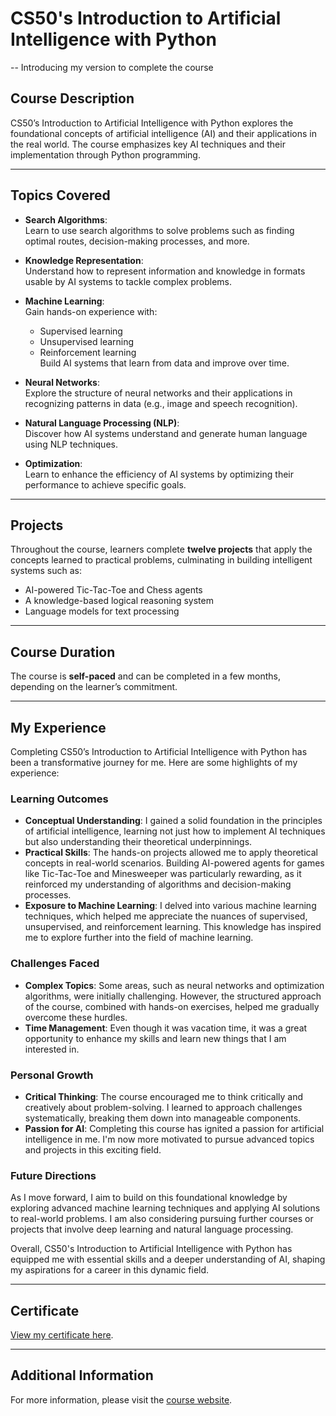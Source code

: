 # CS50's Introduction to Artificial Intelligence with Python

-- Introducing my version to complete the course

## Course Description
CS50’s Introduction to Artificial Intelligence with Python explores the foundational concepts of artificial intelligence (AI) and their applications in the real world. The course emphasizes key AI techniques and their implementation through Python programming.

---

## Topics Covered

- **Search Algorithms**:  
  Learn to use search algorithms to solve problems such as finding optimal routes, decision-making processes, and more.

- **Knowledge Representation**:  
  Understand how to represent information and knowledge in formats usable by AI systems to tackle complex problems.

- **Machine Learning**:  
  Gain hands-on experience with:
  - Supervised learning
  - Unsupervised learning
  - Reinforcement learning  
  Build AI systems that learn from data and improve over time.

- **Neural Networks**:  
  Explore the structure of neural networks and their applications in recognizing patterns in data (e.g., image and speech recognition).

- **Natural Language Processing (NLP)**:  
  Discover how AI systems understand and generate human language using NLP techniques.

- **Optimization**:  
  Learn to enhance the efficiency of AI systems by optimizing their performance to achieve specific goals.

---

## Projects
Throughout the course, learners complete **twelve projects** that apply the concepts learned to practical problems, culminating in building intelligent systems such as:

- AI-powered Tic-Tac-Toe and Chess agents
- A knowledge-based logical reasoning system
- Language models for text processing

---

## Course Duration
The course is **self-paced** and can be completed in a few months, depending on the learner’s commitment.

---

## My Experience
Completing CS50’s Introduction to Artificial Intelligence with Python has been a transformative journey for me. Here are some highlights of my experience:

### Learning Outcomes
- **Conceptual Understanding**: I gained a solid foundation in the principles of artificial intelligence, learning not just how to implement AI techniques but also understanding their theoretical underpinnings.
- **Practical Skills**: The hands-on projects allowed me to apply theoretical concepts in real-world scenarios. Building AI-powered agents for games like Tic-Tac-Toe and Minesweeper was particularly rewarding, as it reinforced my understanding of algorithms and decision-making processes.
- **Exposure to Machine Learning**: I delved into various machine learning techniques, which helped me appreciate the nuances of supervised, unsupervised, and reinforcement learning. This knowledge has inspired me to explore further into the field of machine learning.

### Challenges Faced
- **Complex Topics**: Some areas, such as neural networks and optimization algorithms, were initially challenging. However, the structured approach of the course, combined with hands-on exercises, helped me gradually overcome these hurdles.
- **Time Management**: Even though it was vacation time, it was a great opportunity to enhance my skills and learn new things that I am interested in.

### Personal Growth
- **Critical Thinking**: The course encouraged me to think critically and creatively about problem-solving. I learned to approach challenges systematically, breaking them down into manageable components.
- **Passion for AI**: Completing this course has ignited a passion for artificial intelligence in me. I'm now more motivated to pursue advanced topics and projects in this exciting field.

### Future Directions
As I move forward, I aim to build on this foundational knowledge by exploring advanced machine learning techniques and applying AI solutions to real-world problems. I am also considering pursuing further courses or projects that involve deep learning and natural language processing.

Overall, CS50's Introduction to Artificial Intelligence with Python has equipped me with essential skills and a deeper understanding of AI, shaping my aspirations for a career in this dynamic field.

---

## Certificate
[View my certificate here](https://github.com/OmerFarkash/HAI/blob/main/CS50AI%20-%20certificate.pdf).

---

## Additional Information
For more information, please visit the [course website](https://learning.edx.org/course/course-v1:HarvardX+CS50AI+1T2020/home).
